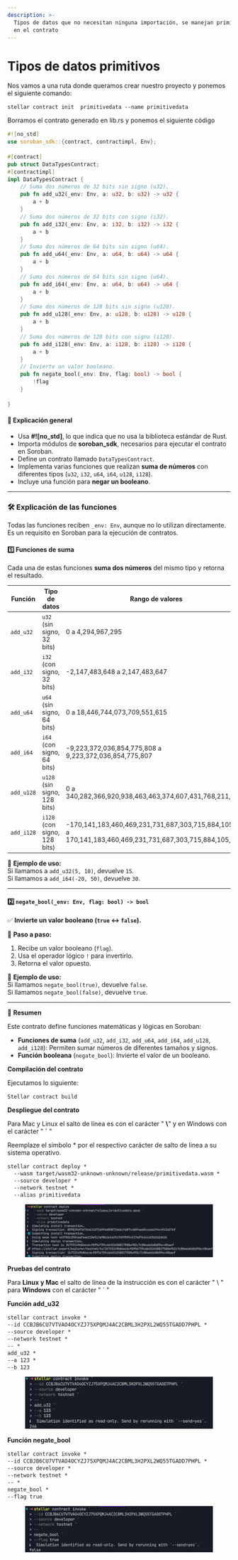 ```yaml
---
description: >-
  Tipos de datos que no necesitan ninguna importación, se manejan primitivamente
  en el contrato
---
```


# Tipos de datos primitivos

Nos vamos a una ruta donde queramos crear nuestro proyecto y ponemos el siguiente comando:

```
stellar contract init  primitivedata --name primitivedata
```

Borramos el contrato generado en  lib.rs y ponemos el siguiente código

```rust
#![no_std]
use soroban_sdk::{contract, contractimpl, Env};

#[contract]
pub struct DataTypesContract;
#[contractimpl]
impl DataTypesContract {
    // Suma dos números de 32 bits sin signo (u32).
    pub fn add_u32(_env: Env, a: u32, b: u32) -> u32 {
        a + b
    }
    // Suma dos números de 32 bits con signo (i32).
    pub fn add_i32(_env: Env, a: i32, b: i32) -> i32 {
        a + b
    }
    // Suma dos números de 64 bits sin signo (u64).
    pub fn add_u64(_env: Env, a: u64, b: u64) -> u64 {
        a + b
    }
    // Suma dos números de 64 bits sin signo (u64).
    pub fn add_i64(_env: Env, a: u64, b: u64) -> u64 {
        a + b
    }
    // Suma dos números de 128 bits sin signo (u128).
    pub fn add_u128(_env: Env, a: u128, b: u128) -> u128 {
        a + b
    }
    // Suma dos números de 128 bits con signo (i128).
    pub fn add_i128(_env: Env, a: i128, b: i128) -> i128 {
        a + b
    }
    // Invierte un valor booleano.
    pub fn negate_bool(_env: Env, flag: bool) -> bool {
        !flag
    }

}

```

#### 📌 **Explicación general**

* Usa **#!\[no\_std]**, lo que indica que no usa la biblioteca estándar de Rust.
* Importa módulos de **soroban\_sdk**, necesarios para ejecutar el contrato en Soroban.
* Define un contrato llamado `DataTypesContract`.
* Implementa varias funciones que realizan **suma de números** con diferentes tipos (`u32`, `i32`, `u64`, `i64`, `u128`, `i128`).
* Incluye una función para **negar un booleano**.

***

### 🛠 **Explicación de las funciones**

Todas las funciones reciben `_env: Env`, aunque no lo utilizan directamente. Es un requisito en Soroban para la ejecución de contratos.

#### 1️⃣ **Funciones de suma**

Cada una de estas funciones **suma dos números** del mismo tipo y retorna el resultado.

| **Función** | **Tipo de datos**            | **Rango de valores**                                                                                       |
| ----------- | ---------------------------- | ---------------------------------------------------------------------------------------------------------- |
| `add_u32`   | `u32` (sin signo, 32 bits)   | 0 a 4,294,967,295                                                                                          |
| `add_i32`   | `i32` (con signo, 32 bits)   | -2,147,483,648 a 2,147,483,647                                                                             |
| `add_u64`   | `u64` (sin signo, 64 bits)   | 0 a 18,446,744,073,709,551,615                                                                             |
| `add_i64`   | `i64` (con signo, 64 bits)   | -9,223,372,036,854,775,808 a 9,223,372,036,854,775,807                                                     |
| `add_u128`  | `u128` (sin signo, 128 bits) | 0 a 340,282,366,920,938,463,463,374,607,431,768,211,455                                                    |
| `add_i128`  | `i128` (con signo, 128 bits) | -170,141,183,460,469,231,731,687,303,715,884,105,728 a 170,141,183,460,469,231,731,687,303,715,884,105,727 |

📌 **Ejemplo de uso:**\
Si llamamos a `add_u32(5, 10)`, devuelve `15`.\
Si llamamos a `add_i64(-20, 50)`, devuelve `30`.

***

#### 2️⃣ **`negate_bool(_env: Env, flag: bool) -> bool`**

✅ **Invierte un valor booleano (`true` ↔ `false`).**

📌 **Paso a paso:**

1. Recibe un valor booleano (`flag`).
2. Usa el operador lógico `!` para invertirlo.
3. Retorna el valor opuesto.

📌 **Ejemplo de uso:**\
Si llamamos `negate_bool(true)`, devuelve `false`.\
Si llamamos `negate_bool(false)`, devuelve `true`.

***

📌 **Resumen**

Este contrato define funciones matemáticas y lógicas en Soroban:

* **Funciones de suma** (`add_u32`, `add_i32`, `add_u64`, `add_i64`, `add_u128`, `add_i128`): Permiten sumar números de diferentes tamaños y signos.
* **Función booleana** (`negate_bool`): Invierte el valor de un booleano.

**Compilación del contrato**

Ejecutamos lo siguiente:

```
Stellar contract build
```

**Despliegue del contrato**

Para Mac y Linux el salto de línea es con el carácter " **\\**" y en Windows con el carácter " **´** "

Reemplaze el simbolo \* por el respectivo carácter de salto de linea a su sistema operativo.

```
stellar contract deploy *
  --wasm target/wasm32-unknown-unknown/release/primitivedata.wasm *
  --source developer *
  --network testnet *
  --alias primitivedata
```

<figure><img src="../.gitbook/assets/image.png" alt=""><figcaption></figcaption></figure>

**Pruebas del contrato**

Para **Linux y Mac** el salto de línea de la instrucción es con el carácter " \ " para **Windows** con el carácter " \` "

**Función add\_u32**

```
stellar contract invoke *
--id CCBJB6CU7VTVAO4OCYZJ75XPQMJ4AC2CBML3H2PXL2WQ55TGADD7PHPL *
--source developer *
--network testnet *
-- *
add_u32 *
--a 123 *
--b 123
```

<figure><img src="../.gitbook/assets/image (1).png" alt=""><figcaption></figcaption></figure>

**Función negate\_bool**

```
stellar contract invoke *
--id CCBJB6CU7VTVAO4OCYZJ75XPQMJ4AC2CBML3H2PXL2WQ55TGADD7PHPL *
--source developer *
--network testnet *
-- *
negate_bool *
--flag true
```

<figure><img src="../.gitbook/assets/image (2).png" alt=""><figcaption></figcaption></figure>
